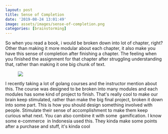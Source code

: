 ```yaml
---
layout: post
title: Sense of Completion
date: '2019-08-24 13:01:49'
image: assets/images/sense-of-completion.png
categories: [brainstorming]
---
```


So when you read a book, i would be broken down into lot of chapter, right? Other than making it more modular about each chapter, it also make you have this sense of completion after finishing a chapter. The feeling when you finished the assignment for that chapter after struggling understanding that, rather than making it one big chunk of text.

<!--kg-card-begin: image--><figure class="kg-card kg-image-card"><img src="https://res-4.cloudinary.com/hmfrvrfdc/image/upload/q_auto/v1/ghost-blog-images/main-qimg-c675244ca55624117f0cab21ae13afa9.jpg" class="kg-image"></figure><!--kg-card-end: image-->

I recently taking a lot of golang courses and the instructor mention about this. The course was designed to be broken into many modules and each modules has some kind of project to finish. That's really cool to make our brain keep stimulated, rather than make the big final project, broken it down into some part. This is how you should design something involved with people. Stimulate their sense of accomplishment to make them keep curious what next. You can also combine it with some &nbsp;gamification. I know some e-commerce &nbsp;in Indonesia used this. They kinda make some points after a purchase and stuff, it's kinda cool

